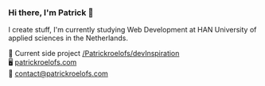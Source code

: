 ### Hi there, I'm Patrick 👋
I create stuff, I'm currently studying Web Development at HAN University of applied sciences in the Netherlands.


🚧 Current side project [/Patrickroelofs/devInspiration](DevInspire) <br />
🖥️ [patrickroelofs.com](https://patrickroelofs.com) <br />
📧 [contact@patrickroelofs.com](mailto:contact@patrickroelofs.com)
